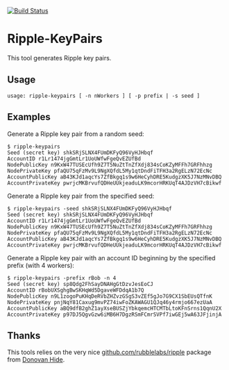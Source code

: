 [![Build Status](https://travis-ci.org/0intro/ripple-keypairs.svg?branch=master)](https://travis-ci.org/0intro/ripple-keypairs)

Ripple-KeyPairs
===============

This tool generates Ripple key pairs.

Usage
-----

```
usage: ripple-keypairs [ -n nWorkers ] [ -p prefix | -s seed ]
```

Examples
--------

Generate a Ripple key pair from a random seed:

```
$ ripple-keypairs
Seed (secret key) shkSRjSLNX4FUmDKFyQ96VyHJHbqf
AccountID r1Lr1474jgGmtLr1UoUWfwFgeQvEZUfBd
NodePublicKey n9KxW47TUSEcUfh9Z7T5NuZtTnZfXdj834sCoKZyMFFh7GRFhhzg
NodePrivateKey pfaQU75qFzMv9L9NgXQfdL5My1qtDndFiTFH3a2RgELzN72EcNc
AccountPublicKey aB43KJd1aqcYs7ZfBkgq1s9w6HeCyhDRE5KudgzXK5J7NzMNvDBQ
AccountPrivateKey pwrjcMKBrvufQDHeUUkjeaduLK9mcorHRKUqT4AJDzVH7cBikwf
```

Generate a Ripple key pair from the specified seed:

```
$ ripple-keypairs -seed shkSRjSLNX4FUmDKFyQ96VyHJHbqf
Seed (secret key) shkSRjSLNX4FUmDKFyQ96VyHJHbqf
AccountID r1Lr1474jgGmtLr1UoUWfwFgeQvEZUfBd
NodePublicKey n9KxW47TUSEcUfh9Z7T5NuZtTnZfXdj834sCoKZyMFFh7GRFhhzg
NodePrivateKey pfaQU75qFzMv9L9NgXQfdL5My1qtDndFiTFH3a2RgELzN72EcNc
AccountPublicKey aB43KJd1aqcYs7ZfBkgq1s9w6HeCyhDRE5KudgzXK5J7NzMNvDBQ
AccountPrivateKey pwrjcMKBrvufQDHeUUkjeaduLK9mcorHRKUqT4AJDzVH7cBikwf
```

Generate a Ripple key pair with an account ID beginning by the specified prefix (with 4 workers):

```
$ ripple-keypairs -prefix rBob -n 4
Seed (secret key) sp8Qdg2FhSayDNAHgGtDzvJesEoCJ
AccountID rBobUXSghgBwSKHqWd5DgaveWFDdqA1b7Q
NodePublicKey n9L1zogoPuKHqDeRVbZHZvzGSgS3vZEf5gJo7G9CX1SbEUsQTfnK
NodePrivateKey pnjNqY81Caxug9mvPZ74iwFoZKAWAGU1QJq46y4rmjo667ezUaA
AccountPublicKey aBQ9dfB2ghZ1ayXseBUSZjYbkqemcHTCMTbLtoKFnSrns1QqnU2X
AccountPrivateKey p97DJ5QgvGzw6iMB6H7DgzRSmFCmrSVPf7iwGEj5wA63JFjinjA
```

Thanks
------

This tools relies on the very nice [github.com/rubblelabs/ripple](https://github.com/rubblelabs/ripple) package from [Donovan Hide](https://github.com/donovanhide).
